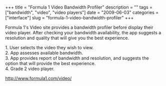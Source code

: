 +++
title = "Formula 1 Video Bandwidth Profiler"
description = ""
tags = ["bandwidth", "video", "video players"]
date = "2009-06-03"
categories = ["interface"]
slug = "formula-1-video-bandwidth-profiler"
+++


<p>Formula 1's Video site provides a bandwidth profiler before display their video player. After checking your bandwidth availability, the app suggests a resolution and quality that will give you the best experience.</p>
<div id="screens-full" class="clear"><div class="caption">1. User selects the video they wish to view.</div><div class="fullimg clear"><a href="/media/interface/formua1-bandwidth-1.png" class="group" rel="group" title="1. User selects the video they wish to view."><img src="/media/interface/formua1-bandwidth-1.png" alt="" class="img-responsive"></a></div></div><div id="screens-full" class="clear"><div class="caption">2. App assesses available bandwidth.</div><div class="fullimg clear"><a href="/media/interface/formua1-bandwidth-2.png" class="group" rel="group" title="2. App assesses available bandwidth."><img src="/media/interface/formua1-bandwidth-2.png" alt="" class="img-responsive"></a></div></div><div id="screens-full" class="clear"><div class="caption">3. App provides report of bandwidth and resolution, and suggests the option that will provide the best experience.</div><div class="fullimg clear"><a href="/media/interface/formua1-bandwidth-3.png" class="group" rel="group" title="3. App provides report of bandwidth and resolution, and suggests the option that will provide the be..."><img src="/media/interface/formua1-bandwidth-3.png" alt="" class="img-responsive"></a></div></div><div id="screens-full" class="clear"><div class="caption">4. Grade 2 video player.</div><div class="fullimg clear"><a href="/media/interface/formua1-bandwidth-4.png" class="group" rel="group" title="4. Grade 2 video player."><img src="/media/interface/formua1-bandwidth-4.png" alt="" class="img-responsive"></a></div></div>        
<p><a href="http://www.formula1.com/video/">http://www.formula1.com/video/</a></p>

